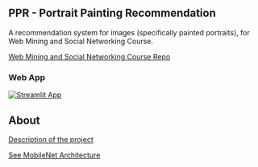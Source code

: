 
## PPR - Portrait Painting Recommendation

A recommendation system for images (specifically painted portraits), for Web Mining and Social Networking Course.

[Web Mining and Social Networking Course Repo](https://github.com/mehrdad-dev/webmining-course-fall2021)


### Web App
[![Streamlit App](https://static.streamlit.io/badges/streamlit_badge_black_white.svg)](https://share.streamlit.io/mehrdad-dev/anxiety-predict/main/app.py)
</div>


## About
[Description of the project](assets/project1.pdf)

[See MobileNet Architecture](assets/model.png)
